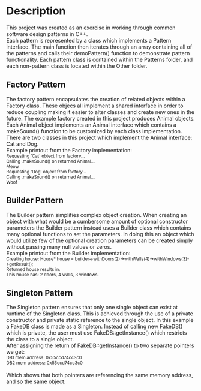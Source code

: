 # Description
This project was created as an exercise in working through common software design patterns in C++.  
Each pattern is represented by a class which implements a Pattern interface. The main function then iterates through an array containing all of the patterns and calls their demoPattern() function to demonstrate pattern functionality.
Each pattern class is contained within the Patterns folder, and each non-pattern class is located within the Other folder.

## Factory Pattern
The factory pattern encapsulates the creation of related objects within a Factory class. These objecs all implement a shared interface in order to reduce coupling making it easier to alter classes and create new ones in the future.
The example factory created in this project produces Animal objects. Each Animal object implements an Animal interface which contains a makeSound() function to be customized by each class implementation.
There are two classes in this project which implement the Animal interface: Cat and Dog.  
Example printout from the Factory implementation:  
<sub>
Requesting 'Cat' object from factory...  
Calling .makeSound() on returned Animal...  
Meow  
Requesting 'Dog' object from factory...  
Calling .makeSound() on returned Animal...  
Woof  
</sub>

## Builder Pattern
The Builder pattern simplifies complex object creation. When creating an object with what would be a cumbersome amount of optional constructor parameters the Builder pattern instead uses a Builder class which contains many optional functions to set the parameters. In doing this an object which would utilize few of the optional creation parameters can be created simply without passing many null values or zeros.  
Example printout from the Builder implementation:  
<sub>
Creating house: House* house = builder->withDoors(2)->withWalls(4)->withWindows(3)->getResult();  
Returned house results in:   
This house has: 2 doors, 4 walls, 3 windows.  
</sub>

## Singleton Pattern
The Singleton pattern ensures that only one single object can exist at runtime of the Singleton class. This is achieved through the use of a private constructor and private static reference to the single object. In this example a FakeDB class is made as a Singleton. Instead of calling new FakeDB() which is private, the user must use FakeDB::getInstance() which restricts the class to a single object.  
After assigning the return of FakeDB::getInstance() to two separate pointers we get:  
<sub>
DB1 mem address: 0x55ccd74cc3c0  
DB2 mem address: 0x55ccd74cc3c0  
</sub>  
Which shows that both pointers are referencing the same memory address, and so the same object.  

